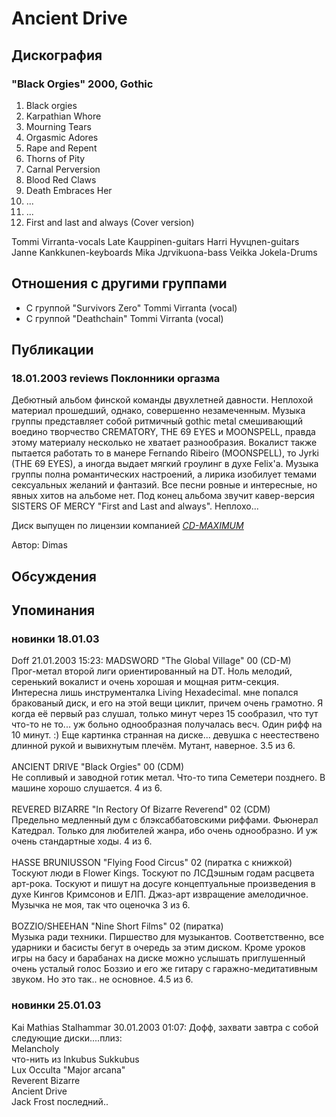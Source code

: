 # Ancient Drive



## Дискография

### "Black Orgies" 2000, Gothic

01. Black orgies
02. Karpathian Whore
03. Mourning Tears
04. Orgasmic Adores
05. Rape and Repent
06. Thorns of Pity
07. Carnal Perversion
08. Blood Red Claws
09. Death Embraces Her
10. ...
11. ...
12. First and last and always (Cover version)



Tommi Virranta-vocals
Late Kauppinen-guitars
Harri Hyvцnen-guitars
Janne Kankkunen-keyboards
Mika Jдrvikuona-bass
Veikka Jokela-Drums



## Отношения с другими группами

* C группой "Survivors Zero" Tommi Virranta (vocal)
* C группой "Deathchain" Tommi Virranta (vocal)

## Публикации

### 18.01.2003 reviews Поклонники оргазма

<p>Дебютный альбом финской команды двухлетней давности. Неплохой материал прошедший, однако, совершенно незамеченным. Музыка группы представляет собой ритмичный gothic metal смешивающий воедино творчество CREMATORY, THE 69 EYES и MOONSPELL, правда этому материалу несколько не хватает разнообразия. Вокалист также пытается работать то в манере Fernando Ribeiro (MOONSPELL), то Jyrki (THE 69 EYES), а иногда выдает мягкий гроулинг в духе Felix'a. Музыка группы полна романтических настроений, а лирика изобилует темами сексуальных желаний и фантазий. Все песни ровные и интересные, но явных хитов на альбоме нет. Под конец альбома звучит кавер-версия SISTERS OF MERCY "First and Last and always". Неплохо...</p>
<p> Диск выпущен по лицензии компанией <A HREF="http://www.cd-maximum.ru"><U><I>CD-MAXIMUM</I></U></A></p>

Автор: Dimas


## Обсуждения


## Упоминания

### новинки 18.01.03

Doff 21.01.2003 15:23:
MADSWORD "The Global Village" 00 (CD-M)<BR>Прог-метал второй лиги ориентированный на DT. Ноль мелодий, серенький вокалист и очень хорошая и мощная ритм-секция. Интересна лишь инструменталка Living Hexadecimal. мне попался бракованый диск, и его на этой вещи циклит, причем очень грамотно. Я когда её первый раз слушал, только минут через 15 сообразил, что тут что-то не то... уж больно однообразная получалась весч. Один рифф на 10 минут. :) Еще картинка странная на диске... девушка с неестествено длинной рукой и вывихнутым плечём. Мутант, наверное. 3.5 из 6.<BR><BR>ANCIENT DRIVE "Black Orgies" 00 (CDM)<BR>Не сопливый и заводной готик метал. Что-то типа Семетери позднего. В машине хорошо слушается. 4 из 6.<BR><BR>REVERED BIZARRE "In Rectory Of Bizarre Reverend" 02 (CDM)<BR>Предельно медленный дум с блэксаббатовскими риффами. Фьюнерал Катедрал. Только для любителей жанра, ибо очень однообразно. И уж очень стандартные ходы. 4 из 6.<BR><BR>HASSE BRUNIUSSON "Flying Food Circus" 02 (пиратка с книжкой)<BR>Тоскуют люди в Flower Kings. Тоскуют по ЛСДэшным годам расцвета арт-рока. Тоскуют и пишут на досуге концептуальные произведения в духе Кингов Кримсонов и ЕЛП. Джаз-арт извращение амелодичное.<BR>Музычка не моя, так что оценочка 3 из 6.<BR><BR>BOZZIO/SHEEHAN "Nine Short Films" 02 (пиратка)<BR>Музыка ради техники. Пиршество для музыкантов. Соответственно, все ударники и басисты бегут в очередь за этим диском. Кроме уроков игры на басу и барабанах на диске можно услышать приглушенный очень усталый голос Боззио и его же гитару с гаражно-медитативным звуком. Но это так.. не основное. 4.5 из 6.  

### новинки 25.01.03

Kai Mathias Stalhammar 30.01.2003 01:07:
Дофф, захвати завтра с собой следующие диски....плиз:<BR>Melancholy<BR>что-нить из Inkubus Sukkubus<BR>Lux Occulta "Major arcana"<BR>Reverent Bizarre<BR>Ancient Drive<BR>Jack Frost последний..

